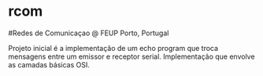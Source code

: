 # rcom
#Redes de Comunicaçao @ FEUP Porto, Portugal

Projeto inicial é a implementação de um echo program que troca mensagens entre um emissor e receptor serial. Implementação que envolve as camadas básicas OSI.


